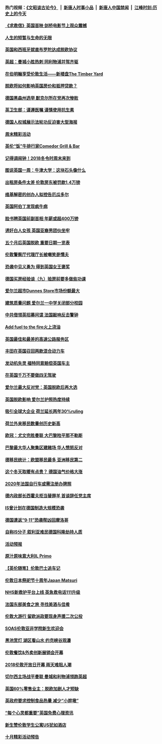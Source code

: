 #### 热门视频：[《文昭谈古论今》](https://github.com/gfw-breaker/wenzhao/blob/master/README.md?t=10310333) &nbsp;|&nbsp; [新唐人时事小品](https://github.com/gfw-breaker/ntdtv-comedy/blob/master/README.md?t=10310333) &nbsp;|&nbsp; [新唐人中国禁闻](https://github.com/gfw-breaker/ntdtv-news/blob/master/README.md?t=10310333) &nbsp;|&nbsp; [江峰时刻:历史上的今天](https://github.com/gfw-breaker/today-in-history/blob/master/README.md?t=10310333) 

#### [《求救信》英国首映 剑桥电影节上观众震撼](../pages/nsc974/n10818392.md?t=10310333) 

#### [人生的短暂与生命的无限](../pages/nsc974/n10818124.md?t=10310333) 

#### [英国和西班牙就直布罗陀达成脱欧协议](../pages/nsc974/n10818119.md?t=10310333) 

#### [英超：曼城小胜热刺 同利物浦并驾齐驱](../pages/nsc974/n10817243.md?t=10310333) 

#### [在伯明翰享受伦敦生活——新楼盘The Timber Yard](../pages/nsc974/n10816517.md?t=10310333) 

#### [脱欧将如何影响英国房价和抵押贷款？](../pages/nsc974/n10816491.md?t=10310333) 

#### [德国黑森州选举 默克尔所在党再次惨败](../pages/nsc974/n10814355.md?t=10310333) 

#### [英卫生部：谨遵医嘱 谨慎使用抗生素](../pages/nsc974/n10814251.md?t=10310333) 

#### [德国人权城展示法轮功反迫害大型海报](../pages/nsc974/n10813515.md?t=10310333) 

#### [周末精彩活动](../pages/nsc974/n10813060.md?t=10310333) 

#### [英伦“饭”牛排行家Comedor Grill & Bar](../pages/nsc974/n10813052.md?t=10310333) 

#### [记得调闹钟！2018冬令时周末来到](../pages/nsc974/n10813042.md?t=10310333) 

#### [图说英国一周：牛津大学：这块石头像什么](../pages/nsc974/n10813028.md?t=10310333) 

#### [出租房条件太差 伦敦房东被罚款1.4万镑](../pages/nsc974/n10813024.md?t=10310333) 

#### [维基解密的创办人拟控告厄瓜多尔](../pages/nsc974/n10813022.md?t=10310333) 

#### [英国阿伯丁发现疯牛病](../pages/nsc974/n10813015.md?t=10310333) 

#### [脸书聘英国前副首相 年薪或超400万镑](../pages/nsc974/n10813003.md?t=10310333) 

#### [诱奸白人女孩 英国亚裔男团伙坐牢](../pages/nsc974/n10812999.md?t=10310333) 

#### [五个月后英国脱欧 重要日期一览表](../pages/nsc974/n10812997.md?t=10310333) 

#### [伦敦警察厅代理厅长被嘲笑是懦夫](../pages/nsc974/n10812994.md?t=10310333) 

#### [恐袭中见义勇为 得到英国女王褒奖](../pages/nsc974/n10812990.md?t=10310333) 

#### [德国买房经验谈（九）验房前要多做些功课](../pages/nsc974/n10810647.md?t=10310333) 

#### [爱尔兰超市Dunnes Store市场份额最大](../pages/nsc974/n10810621.md?t=10310333) 

#### [建筑质量问题 爱尔兰一中学关闭部分校园](../pages/nsc974/n10810599.md?t=10310333) 

#### [中共借领英招募间谍 法国敲响反击警钟](../pages/nsc974/n10808700.md?t=10310333) 

#### [Add fuel to the fire火上浇油](../pages/nsc974/n10808877.md?t=10310333) 

#### [英国最佳和最差的高速公路服务区](../pages/nsc974/n10808870.md?t=10310333) 

#### [丰田在英国召回两款混合动力车](../pages/nsc974/n10808859.md?t=10310333) 

#### [发动机失灵 福特同意赔偿英国车主](../pages/nsc974/n10808842.md?t=10310333) 

#### [在英国千万不要做四无驾驶](../pages/nsc974/n10808828.md?t=10310333) 

#### [爱尔兰最大反对党：英国脱欧后再大选](../pages/nsc974/n10808028.md?t=10310333) 

#### [英国脱欧影响 爱尔兰护照热度持续](../pages/nsc974/n10808001.md?t=10310333) 

#### [吸引全球大企业 荷兰延长两年30%ruling](../pages/nsc974/n10807940.md?t=10310333) 

#### [荷兰外来移民数量创历史新高](../pages/nsc974/n10807850.md?t=10310333) 

#### [欧冠：尤文完胜曼联 大巴黎险平那不勒斯](../pages/nsc974/n10806938.md?t=10310333) 

#### [巴黎最大华人聚集区建赌场 华人愤怒反对](../pages/nsc974/n10805445.md?t=10310333) 

#### [德移民统计：欧盟移民最多 亚洲移民第二](../pages/nsc974/n10805377.md?t=10310333) 

#### [这个冬天取暖有点贵？ 德国油气价格大涨](../pages/nsc974/n10805323.md?t=10310333) 

#### [2020年法国自行车或需注册办牌照](../pages/nsc974/n10805517.md?t=10310333) 

#### [德内政部长西霍夫拒当替罪羊 首谈辞任党主席](../pages/nsc974/n10805185.md?t=10310333) 

#### [IS曾计划在德国制造大规模恐袭](../pages/nsc974/n10803787.md?t=10310333) 

#### [德国遣返“9·11”恐袭帮凶回摩洛哥](../pages/nsc974/n10803883.md?t=10310333) 

#### [自称IS分子 叙利亚难民德国科隆劫持人质](../pages/nsc974/n10803842.md?t=10310333) 

#### [活动预报](../pages/nsc974/n10803032.md?t=10310333) 

#### [原汁原味意大利IL Primo](../pages/nsc974/n10802970.md?t=10310333) 

#### [【英伦随笔】伦敦巴士追车记](../pages/nsc974/n10802956.md?t=10310333) 

#### [伦敦日本祭祀节十周年Japan Matsuri](../pages/nsc974/n10802926.md?t=10310333) 

#### [NHS新救护平台上线 英急救电话111升级](../pages/nsc974/n10802902.md?t=10310333) 

#### [法国东部美食之旅 寻找美酒与佳肴](../pages/nsc974/n10801640.md?t=10310333) 

#### [伦敦大游行 留欧派政要现身声援二次公投](../pages/nsc974/n10801279.md?t=10310333) 

#### [SOAS伦敦亚非学院新生欢迎会](../pages/nsc974/n10800385.md?t=10310333) 

#### [黑池赏灯 湖区看山水 约克峡谷观瀑](../pages/nsc974/n10800379.md?t=10310333) 

#### [伦敦餐饮&外卖创新展销会开幕](../pages/nsc974/n10800370.md?t=10310333) 

#### [2018伦敦开放日开幕 雨天难阻人潮](../pages/nsc974/n10800357.md?t=10310333) 

#### [切尔西主场战平曼联 曼城和利物浦领跑英超](../pages/nsc974/n10799387.md?t=10310333) 

#### [英国60%零售业主：脱欧加剧人才短缺](../pages/nsc974/n10798814.md?t=10310333) 

#### [英政府要求控制食品热量 减少“小胖墩”](../pages/nsc974/n10798915.md?t=10310333) 

#### [“每个心灵都重要”英国免费心理资讯](../pages/nsc974/n10798906.md?t=10310333) 

#### [新生赞伦敦学生公寓US犹如酒店](../pages/nsc974/n10798881.md?t=10310333) 

#### [十月精彩活动预告](../pages/nsc974/n10798869.md?t=10310333) 


